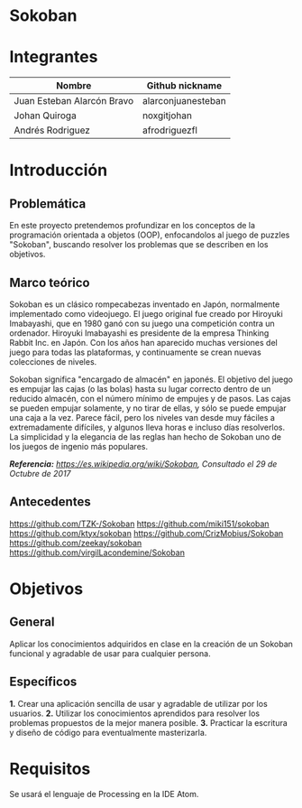 # Sokoban

# Integrantes

| Nombre | Github nickname |
|--------|-----------------|
|Juan Esteban Alarcón Bravo | alarconjuanesteban|
|Johan Quiroga | noxgitjohan|
|Andrés Rodriguez | afrodriguezfl|

# Introducción

## Problemática

En este proyecto pretendemos profundizar en los conceptos de la programación orientada a objetos (OOP), enfocandolos al juego de puzzles "Sokoban", buscando resolver los problemas que se describen en los objetivos. 

## Marco teórico

Sokoban es un clásico rompecabezas inventado en Japón, normalmente implementado como videojuego. El juego original fue creado por Hiroyuki Imabayashi, que en 1980 ganó con su juego una competición contra un ordenador. Hiroyuki Imabayashi es presidente de la empresa Thinking Rabbit Inc. en Japón. Con los años han aparecido muchas versiones del juego para todas las plataformas, y continuamente se crean nuevas colecciones de niveles.

Sokoban significa "encargado de almacén" en japonés. El objetivo del juego es empujar las cajas (o las bolas) hasta su lugar correcto dentro de un reducido almacén, con el número mínimo de empujes y de pasos. Las cajas se pueden empujar solamente, y no tirar de ellas, y sólo se puede empujar una caja a la vez. Parece fácil, pero los niveles van desde muy fáciles a extremadamente difíciles, y algunos lleva horas e incluso días resolverlos. La simplicidad y la elegancia de las reglas han hecho de Sokoban uno de los juegos de ingenio más populares.

***Referencia:** https://es.wikipedia.org/wiki/Sokoban, Consultado el 29 de Octubre de 2017*

## Antecedentes

https://github.com/TZK-/Sokoban
https://github.com/miki151/sokoban
https://github.com/ktyx/sokoban
https://github.com/CrizMobius/Sokoban
https://github.com/zeekay/sokoban
https://github.com/virgilLacondemine/Sokoban

# Objetivos

## General

Aplicar los conocimientos adquiridos en clase en la creación de un Sokoban funcional y agradable de usar para cualquier persona.

## Específicos

**1.** Crear una aplicación sencilla de usar y agradable de utilizar por los usuarios.
**2.** Utilizar los conocimientos aprendidos para resolver los problemas propuestos de la mejor manera posible.
**3.** Practicar la escritura y diseño de código para eventualmente masterizarla.

# Requisitos

Se usará el lenguaje de Processing en la IDE Atom.
